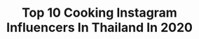 ---
title: Top 10 Cooking Instagram Influencers In Thailand In 2020
description: >-
  Find top cooking Instagram influencers in Thailand in 2020. Most popular hashtags: #heartmade #whatieattoday #yossiebistro #starvingtime.
platform: Instagram
profiles:
  - username: "cookingdarlingg"
    fullname: >-
      cookingdarlingg
    location: "Thailand"
    followers: 12952
    engagement: 855
    commentsToLikes: 0.072582
    id: ck6u78q8ek40v0j71pone098r
    verified: false
    hashtags: "#eatbkk, #aroibkk, #starvingtime, #cookingdarling"
  - username: "jik_thawinee"
    fullname: >-
      แม่ว่าดี cooking🍳
    location: "Thailand"
    followers: 13442
    engagement: 210
    commentsToLikes: 0.076007
    id: ck5pv32gyfvty0i110hb8fc9r
    verified: false
    hashtags: "#kinlag, #ppgallery, #aroi, #foodstagram"
  - username: "ueelicious"
    fullname: >-
      ueelicious (ยุ้ย)*
    location: "Thailand"
    followers: 25972
    engagement: 95
    commentsToLikes: 0.135429
    id: ckaov4dob2zwp0i78ccb36dgc
    verified: false
    hashtags: "#nachadigital, #cafehopping, #cafethailand"
  - username: "on_lyy13"
    fullname: >-
      Gin Gub ON 🇹🇭 food lover
    location: "Thailand"
    followers: 68556
    engagement: 57
    commentsToLikes: 0.090757
    id: ck6u78h53k2xv0j71y95r4adf
    verified: false
    hashtags: "#cafe, #durian, #cheesecake, #pasta"
  - username: "chermiaeverything"
    fullname: >-
      C H E R M i A
    location: "Thailand"
    followers: 8050
    engagement: 580
    commentsToLikes: 0.047300
    id: ck8sy6ttsjwun0j78eepwg3mf
    verified: false
    hashtags: ""
  - username: "candyhealthy"
    fullname: >-
      candyhealthy
    location: "Thailand"
    followers: 55458
    engagement: 177
    commentsToLikes: 0.079776
    id: ck0txojdyjwca0i19b9op92d1
    verified: false
    hashtags: "#dalgonacoffee"
  - username: "indy_cute"
    fullname: >-
      INDY
    location: "Thailand"
    followers: 65811
    engagement: 474
    commentsToLikes: 0.006985
    id: ckap93ixkr00y0i782gbymhhk
    verified: false
    hashtags: "#25, #hbdindy, #indy6, #socialdistancing"
  - username: "jaru.chada"
    fullname: >-
      my name is "Jaru"
    location: "Thailand"
    followers: 26815
    engagement: 140
    commentsToLikes: 0.027443
    id: ckap94g8gr3ym0i78u7dzuy5u
    verified: false
    hashtags: ""
  - username: "zomxandfoods"
    fullname: >-
      ZOMX's cooking diary
    location: "Thailand"
    followers: 79863
    engagement: 142
    commentsToLikes: 0.008413
    id: ckapcp3hv4muh0i78ilvz8der
    verified: false
    hashtags: "#homecooked, #cookedbyme, #clammeat, #happynewyear"
  - username: "yossiebistro"
    fullname: >-
      Yossie Nanakorn
    location: "Thailand"
    followers: 762060
    engagement: 110
    commentsToLikes: 0.007172
    id: ck55m57ol39000i11kifzibgj
    verified: true
    hashtags: "#heartmade, #cookies, #yossiemukbang, #coldnoodle"
---